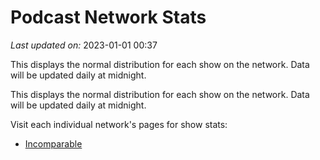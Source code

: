 # Podcast Network Stats

*Last updated on:* 2023-01-01 00:37

This displays the normal distribution for each show on the network. Data will be updated daily at midnight.

This displays the normal distribution for each show on the network. Data will be updated daily at midnight.

Visit each individual network's pages for show stats:  

- [Incomparable](networks/INCOMPARABLE.md)